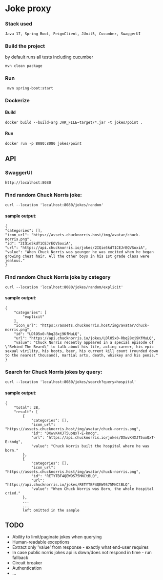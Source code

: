 # Joke proxy
### Stack used

`
Java 17, Spring Boot, FeignClient, JUnit5, Cucumber, SwaggerUI
`

### Build the project
by default runs all tests including cucumber
```
mvn clean package
```
### Run
```
 mvn spring-boot:start
```
### Dockerize
#### Build
```
docker build --build-arg JAR_FILE=target/*.jar -t jokes/point .
```
#### Run
```
docker run -p 8080:8080 jokes/point
```

## API
### SwaggerUI
```
http://localhost:8080
```
### Find random Chuck Norris joke:
```
curl --location 'localhost:8080/jokes/random'
```
#### sample output:
```
{
"categories": [],
"icon_url": "https://assets.chucknorris.host/img/avatar/chuck-norris.png",
"id": "2IQie5kdT1CEJrEQVSoxiA",
"url": "https://api.chucknorris.io/jokes/2IQie5kdT1CEJrEQVSoxiA",
"value": "When Chuck Norris was younger he was excited when he began growing chest hair. All the other boys in his 1st grade class were jealous."
}
```
### Find random Chuck Norris joke by category
```
curl --location 'localhost:8080/jokes/random/explicit'
```
#### sample output:
```
{
    "categories": [
        "explicit"
    ],
    "icon_url": "https://assets.chucknorris.host/img/avatar/chuck-norris.png",
    "id": "LDlO5x0-Rbq28xj9KfMuLQ",
    "url": "https://api.chucknorris.io/jokes/LDlO5x0-Rbq28xj9KfMuLQ",
    "value": "Chuck Norris recently appeared in a special episode of \"Behind The Beard\" to talk about his life, acting career, his epic sexual virility, his boots, beer, his current kill count (rounded down to the nearest thousand), martial arts, death, whiskey and his penis."
}
```
### Search for Chuck Norris jokes by query:
```
curl --location 'localhost:8080/jokes/search?query=hospital'
```
#### sample output:
```
{
    "total": 28,
    "result": [
        {
            "categories": [],
            "icon_url": "https://assets.chucknorris.host/img/avatar/chuck-norris.png",
            "id": "DXwvK4XJT5uoQxT-E-kndg",
            "url": "https://api.chucknorris.io/jokes/DXwvK4XJT5uoQxT-E-kndg",
            "value": "Chuck Norris built the hospital where he was born."
        },
        {
            "categories": [],
            "icon_url": "https://assets.chucknorris.host/img/avatar/chuck-norris.png",
            "id": "RETYTBF4QEW9S75MNCtBLQ",
            "url": "https://api.chucknorris.io/jokes/RETYTBF4QEW9S75MNCtBLQ",
            "value": "When Chuck Norris was Born, the whole Hospital cried."
        },
        ...
        ...
        left omitted in the sample
```
## TODO
* Ability to limit/paginate jokes when querying
* Human-readable exceptions
* Extract only 'value' from response - exactly what end-user requires
* In case public norris jokes api is down/does not respond in time - run fallback
* Circuit breaker
* Authentication
* ...
